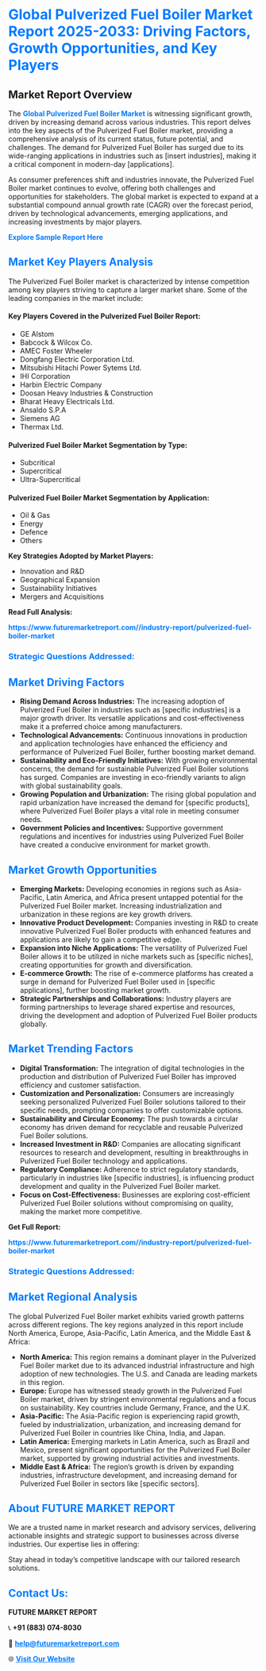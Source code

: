 <h1 style="color: #007BFF;">Global Pulverized Fuel Boiler Market Report 2025-2033: Driving Factors, Growth Opportunities, and Key Players</h1>

<section id="overview">
<h2>Market Report Overview</h2>
<p>The <a href="https://www.futuremarketreport.com//industry-report/pulverized-fuel-boiler-market" style="color: #007BFF; text-decoration: none;"><strong>Global Pulverized Fuel Boiler Market</strong></a> is witnessing significant growth, driven by increasing demand across various industries. This report delves into the key aspects of the Pulverized Fuel Boiler market, providing a comprehensive analysis of its current status, future potential, and challenges. The demand for Pulverized Fuel Boiler has surged due to its wide-ranging applications in industries such as [insert industries], making it a critical component in modern-day [applications].</p>
<p>As consumer preferences shift and industries innovate, the Pulverized Fuel Boiler market continues to evolve, offering both challenges and opportunities for stakeholders. The global market is expected to expand at a substantial compound annual growth rate (CAGR) over the forecast period, driven by technological advancements, emerging applications, and increasing investments by major players.</p>
</section>

<section id="overview">
<p><a href="https://www.futuremarketreport.com//request-sample/reportId=53554" style="color: #007BFF; text-decoration: none;"><strong>Explore Sample Report Here</strong></a></p>
</section>

<section id="key-players">
<h2 style="color: #007BFF;">Market Key Players Analysis</h2>
<p>The Pulverized Fuel Boiler market is characterized by intense competition among key players striving to capture a larger market share. Some of the leading companies in the market include:</p>
<h4>Key Players Covered in the Pulverized Fuel Boiler Report:</h4>
<ul><li>GE Alstom</li><li>Babcock &amp; Wilcox Co.</li><li>AMEC Foster Wheeler</li><li>Dongfang Electric Corporation Ltd.</li><li>Mitsubishi Hitachi Power Sytems Ltd.</li><li>IHI Corporation</li><li>Harbin Electric Company</li><li>Doosan Heavy Industries &amp; Construction</li><li>Bharat Heavy Electricals Ltd.</li><li>Ansaldo S.P.A</li><li>Siemens AG</li><li>Thermax Ltd.</li></ul>
<h4>Pulverized Fuel Boiler Market Segmentation by Type:</h4>
<ul><li>Subcritical</li><li>Supercritical</li><li>Ultra-Supercritical</li></ul>

<h4>Pulverized Fuel Boiler Market Segmentation by Application:</h4>
<ul><li>Oil &amp; Gas</li><li>Energy</li><li>Defence</li><li>Others</li></ul>
<p><strong>Key Strategies Adopted by Market Players:</strong></p>
<ul>
<li>Innovation and R&D</li>
<li>Geographical Expansion</li>
<li>Sustainability Initiatives</li>
<li>Mergers and Acquisitions</li>
</ul>
</section>

<section>
<p><strong>Read Full Analysis: </strong></p><a href="https://www.futuremarketreport.com//industry-report/pulverized-fuel-boiler-market" style="color: #007BFF; text-decoration: none;"><strong>https://www.futuremarketreport.com//industry-report/pulverized-fuel-boiler-market</strong></a>
<h3 style="color: #007BFF;">Strategic Questions Addressed:</h3>
</section>

<section id="driving-factors">
<h2 style="color: #007BFF;">Market Driving Factors</h2>
<ul>
<li><strong>Rising Demand Across Industries:</strong> The increasing adoption of Pulverized Fuel Boiler in industries such as [specific industries] is a major growth driver. Its versatile applications and cost-effectiveness make it a preferred choice among manufacturers.</li>
<li><strong>Technological Advancements:</strong> Continuous innovations in production and application technologies have enhanced the efficiency and performance of Pulverized Fuel Boiler, further boosting market demand.</li>
<li><strong>Sustainability and Eco-Friendly Initiatives:</strong> With growing environmental concerns, the demand for sustainable Pulverized Fuel Boiler solutions has surged. Companies are investing in eco-friendly variants to align with global sustainability goals.</li>
<li><strong>Growing Population and Urbanization:</strong> The rising global population and rapid urbanization have increased the demand for [specific products], where Pulverized Fuel Boiler plays a vital role in meeting consumer needs.</li>
<li><strong>Government Policies and Incentives:</strong> Supportive government regulations and incentives for industries using Pulverized Fuel Boiler have created a conducive environment for market growth.</li>
</ul>
</section>

<section id="growth-opportunities">
<h2 style="color: #007BFF;">Market Growth Opportunities</h2>
<ul>
<li><strong>Emerging Markets:</strong> Developing economies in regions such as Asia-Pacific, Latin America, and Africa present untapped potential for the Pulverized Fuel Boiler market. Increasing industrialization and urbanization in these regions are key growth drivers.</li>
<li><strong>Innovative Product Development:</strong> Companies investing in R&D to create innovative Pulverized Fuel Boiler products with enhanced features and applications are likely to gain a competitive edge.</li>
<li><strong>Expansion into Niche Applications:</strong> The versatility of Pulverized Fuel Boiler allows it to be utilized in niche markets such as [specific niches], creating opportunities for growth and diversification.</li>
<li><strong>E-commerce Growth:</strong> The rise of e-commerce platforms has created a surge in demand for Pulverized Fuel Boiler used in [specific applications], further boosting market growth.</li>
<li><strong>Strategic Partnerships and Collaborations:</strong> Industry players are forming partnerships to leverage shared expertise and resources, driving the development and adoption of Pulverized Fuel Boiler products globally.</li>
</ul>
</section>

<section id="trending-factors">
<h2 style="color: #007BFF;">Market Trending Factors</h2>
<ul>
<li><strong>Digital Transformation:</strong> The integration of digital technologies in the production and distribution of Pulverized Fuel Boiler has improved efficiency and customer satisfaction.</li>
<li><strong>Customization and Personalization:</strong> Consumers are increasingly seeking personalized Pulverized Fuel Boiler solutions tailored to their specific needs, prompting companies to offer customizable options.</li>
<li><strong>Sustainability and Circular Economy:</strong> The push towards a circular economy has driven demand for recyclable and reusable Pulverized Fuel Boiler solutions.</li>
<li><strong>Increased Investment in R&D:</strong> Companies are allocating significant resources to research and development, resulting in breakthroughs in Pulverized Fuel Boiler technology and applications.</li>
<li><strong>Regulatory Compliance:</strong> Adherence to strict regulatory standards, particularly in industries like [specific industries], is influencing product development and quality in the Pulverized Fuel Boiler market.</li>
<li><strong>Focus on Cost-Effectiveness:</strong> Businesses are exploring cost-efficient Pulverized Fuel Boiler solutions without compromising on quality, making the market more competitive.</li>
</ul>
</section>

<section>
<p><strong>Get Full Report: </strong></p><a href="https://www.futuremarketreport.com//industry-report/pulverized-fuel-boiler-market" style="color: #007BFF; text-decoration: none;"><strong>https://www.futuremarketreport.com//industry-report/pulverized-fuel-boiler-market</strong></a>
<h3 style="color: #007BFF;">Strategic Questions Addressed:</h3>
</section>


<section id="regional-analysis">
<h2 style="color: #007BFF;">Market Regional Analysis</h2>
<p>The global Pulverized Fuel Boiler market exhibits varied growth patterns across different regions. The key regions analyzed in this report include North America, Europe, Asia-Pacific, Latin America, and the Middle East & Africa:</p>
<ul>
<li><strong>North America:</strong> This region remains a dominant player in the Pulverized Fuel Boiler market due to its advanced industrial infrastructure and high adoption of new technologies. The U.S. and Canada are leading markets in this region.</li>
<li><strong>Europe:</strong> Europe has witnessed steady growth in the Pulverized Fuel Boiler market, driven by stringent environmental regulations and a focus on sustainability. Key countries include Germany, France, and the U.K.</li>
<li><strong>Asia-Pacific:</strong> The Asia-Pacific region is experiencing rapid growth, fueled by industrialization, urbanization, and increasing demand for Pulverized Fuel Boiler in countries like China, India, and Japan.</li>
<li><strong>Latin America:</strong> Emerging markets in Latin America, such as Brazil and Mexico, present significant opportunities for the Pulverized Fuel Boiler market, supported by growing industrial activities and investments.</li>
<li><strong>Middle East & Africa:</strong> The region’s growth is driven by expanding industries, infrastructure development, and increasing demand for Pulverized Fuel Boiler in sectors like [specific sectors].</li>
</ul>
</section>

<footer>
<h2 style="color: #007BFF;">About FUTURE MARKET REPORT</h2>
<p>We are a trusted name in market research and advisory services, delivering actionable insights and strategic support to businesses across diverse industries. Our expertise lies in offering:</p>

<p>Stay ahead in today’s competitive landscape with our tailored research solutions.</p>

<h2 style="color: #007BFF;">Contact Us:</h2>
<p><strong>FUTURE MARKET REPORT</strong></p>
<p>📞 <strong>+91 (883) 074-8030</strong></p>
<p>📧 <strong><a href="mailto:help@futuremarketreport.com" style="color: #007BFF;">help@futuremarketreport.com</a></strong></p>
<p>🌐 <strong><a href="https://www.futuremarketreport.com/" style="color: #007BFF;">Visit Our Website</a></strong></p>
</footer>
